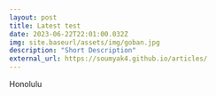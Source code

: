 ```yaml
---
layout: post
title: Latest test
date: 2023-06-22T22:01:00.032Z
img: site.baseurl/assets/img/goban.jpg
description: "Short Description"
external_url: https://soumyak4.github.io/articles/
---
```

Honolulu
